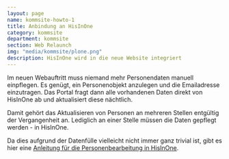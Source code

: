 ```yaml
---
layout: page
name: kommsite-howto-1
title: Anbindung an HisInOne
category: kommsite
department: kommsite
section: Web Relaunch
img: "media/kommsite/plone.png"
description: HisInOne wird in die neue Website integriert
---
```


Im neuen Webauftritt muss niemand mehr Personendaten manuell einpflegen. Es genügt, ein Personenobjekt anzulegen und die Emailadresse einzutragen. Das Portal fragt dann alle vorhandenen Daten direkt von HisInOne ab und aktualisiert diese nächtlich.

Damit gehört das Aktualisieren von Personen an mehreren Stellen entgültig der Vergangenheit an. Lediglich an einer Stelle müssen die Daten gepflegt werden - in HisInOne.

Da dies aufgrund der Datenfülle vielleicht nicht immer ganz trivial ist, gibt es hier eine <a href="media/kommsite/anleitung-personenbearbeitung.pdf">Anleitung für die Personenbearbeitung in HisInOne</a>. 
